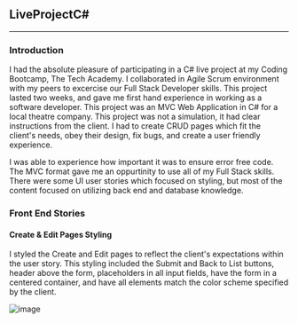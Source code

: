<h2>LiveProjectC#</h2>
<hr>
<h3>Introduction</h3>

<p>
  I had the absolute pleasure of participating in a C# live project at my Coding Bootcamp, The Tech Academy. I collaborated in Agile Scrum environment with
  my peers to excercise our Full Stack Developer skills. This project lasted two weeks, and gave me first hand experience in working as a software developer. 
  This project was an MVC Web Application in C# for a local theatre company. This project was not a simulation, it had clear instructions from the client. 
  I had to create CRUD pages which fit the client's needs, obey their design, fix bugs, and create a user friendly experience. 
  
  I was able to experience how important it was to ensure error free code. The MVC format gave me an oppurtinity to use all of my Full Stack skills. There were some UI user stories which focused on styling, but most of the content focused on utilizing back end and database knowledge.
</p>

<h3>Front End Stories</h3>

<h4>Create & Edit Pages Styling</h4>
<p>
  I styled the Create and Edit pages to reflect the client's expectations within the user story. This styling included the Submit and Back to List buttons, header above the form, placeholders in all input fields, have the form in a centered container, and have all elements match the color scheme specified by the client.
</p>

![image](https://user-images.githubusercontent.com/81657792/175748803-4ce14631-15a2-41d3-ba15-41eb5442084a.png)

